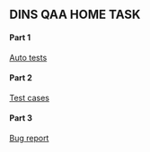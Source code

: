 
## DINS QAA HOME TASK

#### Part 1

<a href="https://github.com/asrodionov/DINS/blob/master/src/test/java/PostsApiTest.java">Auto tests</a>

#### Part 2

<a href="https://github.com/asrodionov/DINS/blob/master/docs/Plan.md">Test cases</a>

#### Part 3

<a href="https://github.com/asrodionov/DINS/issues/1">Bug report</a>


